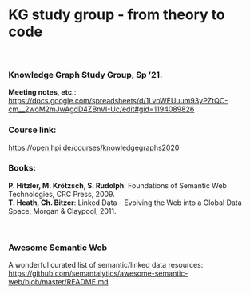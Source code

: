 KG study group - from theory to code
====================================

 

### Knowledge Graph Study Group, Sp ’21.  

**Meeting notes, etc.**:   
https://docs.google.com/spreadsheets/d/1LvoWFUuum93yPZtQC-cm__2woM2mJwAgdD4ZBnVI-Uc/edit#gid=1194089826

### Course link:
https://open.hpi.de/courses/knowledgegraphs2020


### Books:

**P. Hitzler, M. Krötzsch, S. Rudolph**: Foundations of Semantic Web
Technologies, CRC Press, 2009.   
**T. Heath, Ch. Bitzer**: Linked Data - Evolving the Web into a Global Data
Space, Morgan & Claypool, 2011.

 

### Awesome Semantic Web
A wonderful curated list of semantic/linked data resources: https://github.com/semantalytics/awesome-semantic-web/blob/master/README.md